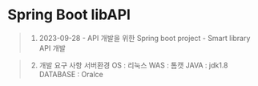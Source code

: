 # Spring Boot libAPI

> 1. 2023-09-28
	- API 개발을 위한 Spring boot project
	- Smart library API 개발

> 2. 개발 요구 사항
	서버환경
	OS : 리눅스
	WAS : 톰캣 
	JAVA : jdk1.8
	DATABASE : Oralce
